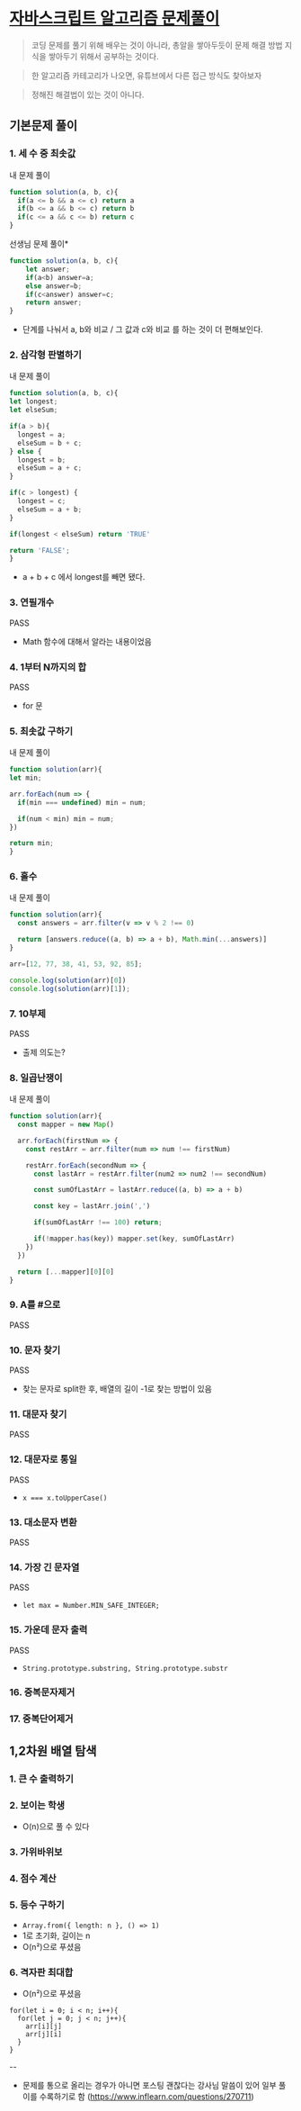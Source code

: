 # [자바스크립트 알고리즘 문제풀이](https://www.inflearn.com/course/%EC%9E%90%EB%B0%94%EC%8A%A4%ED%81%AC%EB%A6%BD%ED%8A%B8-%EC%95%8C%EA%B3%A0%EB%A6%AC%EC%A6%98-%EB%AC%B8%EC%A0%9C%ED%92%80%EC%9D%B4)

<ProgressBar name="자바스크립트 알고리즘 문제 풀이" :max="94" :value="25" />

> 코딩 문제를 풀기 위해 배우는 것이 아니라, 총알을 쌓아두듯이 문제 해결 방법 지식을 쌓아두기 위해서 공부하는 것이다.

> 한 알고리즘 카테고리가 나오면, 유튜브에서 다른 접근 방식도 찾아보자

> 정해진 해결법이 있는 것이 아니다.


## 기본문제 풀이

### 1. 세 수 중 최솟값

내 문제 풀이

```javascript
function solution(a, b, c){
  if(a <= b && a <= c) return a
  if(b <= a && b <= c) return b
  if(c <= a && c <= b) return c
}
```

선생님 문제 풀이*

```javascript
function solution(a, b, c){
    let answer;
    if(a<b) answer=a;
    else answer=b;
    if(c<answer) answer=c; 
    return answer;
}
```

-  단계를 나눠서 a, b와 비교 / 그 값과 c와 비교 를 하는 것이 더 편해보인다.



### 2. 삼각형 판별하기

내 문제 풀이

```javascript
function solution(a, b, c){
let longest;
let elseSum;

if(a > b){
  longest = a;
  elseSum = b + c;
} else {
  longest = b;
  elseSum = a + c;
}

if(c > longest) {
  longest = c;
  elseSum = a + b;
}

if(longest < elseSum) return 'TRUE'

return 'FALSE';
}
```

-  a + b + c 에서 longest를 빼면 됐다.

### 3. 연필개수

PASS

- Math 함수에 대해서 알라는 내용이었음

### 4. 1부터 N까지의 합

PASS

- for 문

### 5. 최솟값 구하기

내 문제 풀이

```javascript
function solution(arr){         
let min;

arr.forEach(num => {
  if(min === undefined) min = num;

  if(num < min) min = num;
})

return min;
}
```

### 6. 홀수

내 문제 풀이

```javascript
function solution(arr){
  const answers = arr.filter(v => v % 2 !== 0)

  return [answers.reduce((a, b) => a + b), Math.min(...answers)]
}

arr=[12, 77, 38, 41, 53, 92, 85];

console.log(solution(arr)[0])
console.log(solution(arr)[1]);
```

### 7. 10부제

PASS

- 출제 의도는?

### 8. 일곱난쟁이

내 문제 풀이

```javascript
function solution(arr){
  const mapper = new Map()

  arr.forEach(firstNum => {
    const restArr = arr.filter(num => num !== firstNum)

    restArr.forEach(secondNum => {
      const lastArr = restArr.filter(num2 => num2 !== secondNum)

      const sumOfLastArr = lastArr.reduce((a, b) => a + b)

      const key = lastArr.join(',')

      if(sumOfLastArr !== 100) return;

      if(!mapper.has(key)) mapper.set(key, sumOfLastArr)
    })
  })

  return [...mapper][0][0]
}
```

### 9. A를 #으로

PASS

### 10. 문자 찾기

PASS

- 찾는 문자로 split한 후, 배열의 길이 -1로 찾는 방법이 있음

### 11. 대문자 찾기

PASS

### 12. 대문자로 통일

PASS

- `x === x.toUpperCase()`

### 13. 대소문자 변환

PASS

### 14. 가장 긴 문자열

PASS

- `let max = Number.MIN_SAFE_INTEGER;`

### 15. 가운데 문자 출력

PASS

- `String.prototype.substring, String.prototype.substr`

### 16. 중복문자제거

### 17. 중복단어제거

## 1,2차원 배열 탐색

### 1. 큰 수 출력하기

### 2. 보이는 학생

- O(n)으로 풀 수 있다

### 3. 가위바위보

### 4. 점수 계산

### 5. 등수 구하기

-  `Array.from({ length: n }, () => 1)`
  -  1로 초기화, 길이는 n
- O(n²)으로 푸셨음

### 6. 격자판 최대합

-  O(n²)으로 푸셨음

```
for(let i = 0; i < n; i++){
  for(let j = 0; j < n; j++){
    arr[i][j]
    arr[j][i]
  }
}
```

--

 * 문제를 통으로 올리는 경우가 아니면 포스팅 괜찮다는 강사님 말씀이 있어 일부 풀이를 수록하기로 함 (https://www.inflearn.com/questions/270711)

